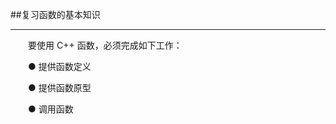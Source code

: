 ##复习函数的基本知识

---

&emsp;&emsp;要使用 C++ 函数，必须完成如下工作：

&emsp;&emsp;● 提供函数定义

&emsp;&emsp;● 提供函数原型

&emsp;&emsp;● 调用函数